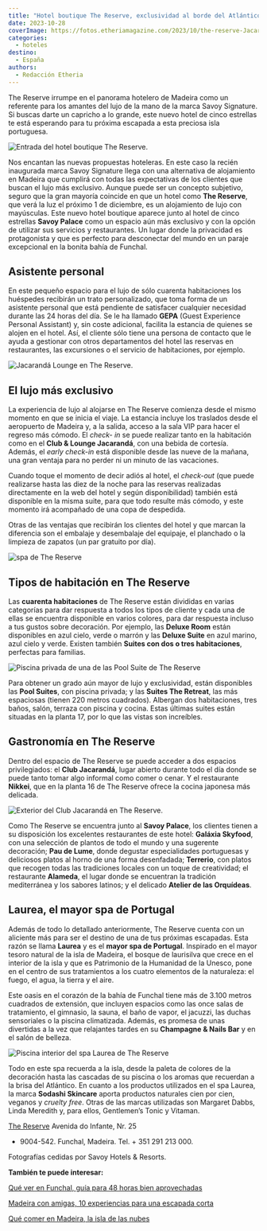 ```yaml
---
title: "Hotel boutique The Reserve, exclusividad al borde del Atlántico en Madeira"
date: 2023-10-28
coverImage: https://fotos.etheriamagazine.com/2023/10/the-reserve-Jacaranda-Lounge.jpg
categories: 
  - hoteles
destino: 
  - España
authors: 
  - Redacción Etheria
---
```


The Reserve irrumpe en el panorama hotelero de Madeira como un referente para los 
amantes del lujo de la mano de la marca Savoy Signature. Si buscas darte un capricho a 
lo grande, este nuevo hotel de cinco estrellas te está esperando para tu próxima 
escapada a esta preciosa isla portuguesa. 

![Entrada del hotel boutique The Reserve.](https://fotos.etheriamagazine.com/2023/10/Hotel-the-reserve-entrada.jpg "Entrada del hotel boutique The Reserve.")

Nos encantan las nuevas propuestas hoteleras. En este caso la recién inaugurada marca 
Savoy Signature llega con una alternativa de alojamiento en Madeira que cumplirá con 
todas las expectativas de los clientes que buscan el lujo más exclusivo. Aunque puede 
ser un concepto subjetivo, seguro que la gran mayoría coincide en que un hotel como 
**The Reserve**, que verá la luz el próximo 1 de diciembre, es un alojamiento de lujo 
con mayúsculas. Este nuevo hotel boutique aparece junto al hotel de cinco estrellas 
**Savoy Palace** como un espacio aún más exclusivo y con la opción de utilizar sus 
servicios y restaurantes. Un lugar donde la privacidad es protagonista y que es perfecto 
para desconectar del mundo en un paraje excepcional en la bonita bahía de Funchal. 

## Asistente personal

En este pequeño espacio para el lujo de sólo cuarenta habitaciones los huéspedes 
recibirán un trato personalizado, que toma forma de un asistente personal que está 
pendiente de satisfacer cualquier necesidad durante las 24 horas del día. Se le ha 
llamado **GEPA** (Guest Experience Personal Assistant) y, sin coste adicional, facilita 
la estancia de quienes se alojen en el hotel. Así, el cliente sólo tiene una persona de 
contacto que le ayuda a gestionar con otros departamentos del hotel las reservas en 
restaurantes, las excursiones o el servicio de habitaciones, por ejemplo. 

![Jacarandá Lounge en The Reserve.](https://fotos.etheriamagazine.com/2023/10/the-reserve-madeira-Jacaranda-Lounge.jpg "Jacarandá Lounge en The Reserve.")

## El lujo más exclusivo

La experiencia de lujo al alojarse en The Reserve comienza desde el mismo momento en que 
se inicia el viaje. La estancia incluye los traslados desde el aeropuerto de Madeira y, 
a la salida, acceso a la sala VIP para hacer el regreso más cómodo. El _check- in_ se 
puede realizar tanto en la habitación como en el **Club & Lounge Jacarandá**, con una 
bebida de cortesía. Además, el _early check-in_ está disponible desde las nueve de la 
mañana, una gran ventaja para no perder ni un minuto de las vacaciones. 

Cuando toque el momento de decir adiós al hotel, el _check-out_ (que puede realizarse 
hasta las diez de la noche para las reservas realizadas directamente en la web del hotel 
y según disponibilidad) también está disponible en la misma suite, para que todo resulte 
más cómodo, y este momento irá acompañado de una copa de despedida. 

Otras de las ventajas que recibirán los clientes del hotel y que marcan la diferencia 
son el embalaje y desembalaje del equipaje, el planchado o la limpieza de zapatos (un 
par gratuito por día). 

![spa de The Reserve](https://fotos.etheriamagazine.com/2023/10/the-reserve-madeira-Laurea-Spa-relajacion.jpg "Zona de relajación del spa del hotel, Laurea.")

## Tipos de habitación en The Reserve

Las **cuarenta habitaciones** de The Reserve están divididas en varias categorías para 
dar respuesta a todos los tipos de cliente y cada una de ellas se encuentra disponible 
en varios colores, para dar respuesta incluso a tus gustos sobre decoración. Por 
ejemplo, las **Deluxe Room** están disponibles en azul cielo, verde o marrón y las 
**Deluxe Suite** en azul marino, azul cielo y verde. Existen también **Suites con dos o 
tres habitaciones**, perfectas para familias. 

![Piscina privada de una de las Pool Suite de The Reserve](https://fotos.etheriamagazine.com/2023/10/the-reserve-madeira-Pool-Suite.jpg "Piscina privada de una de las Pool Suite.")

Para obtener un grado aún mayor de lujo y exclusividad, están disponibles las **Pool 
Suites**, con piscina privada; y las **Suites The Retreat**, las más espaciosas (tienen 
220 metros cuadrados). Albergan dos habitaciones, tres baños, salón, terraza con piscina 
y cocina. Estas últimas suites están situadas en la planta 17, por lo que las vistas son 
increíbles. 

## Gastronomía en The Reserve

Dentro del espacio de The Reserve se puede acceder a dos espacios privilegiados: el 
**Club Jacarandá**, lugar abierto durante todo el día donde se puede tanto tomar algo 
informal como comer o cenar. Y el restaurante **Nikkei**, que en la planta 16 de The 
Reserve ofrece la cocina japonesa más delicada. 

![Exterior del Club Jacarandá en The Reserve.](https://fotos.etheriamagazine.com/2023/10/the-reserve-Jacaranda-Lounge.jpg "Exterior del Club Jacarandá en The Reserve.")

Como The Reserve se encuentra junto al **Savoy Palace**, los clientes tienen a su 
disposición los excelentes restaurantes de este hotel: **Galáxia Skyfood**, con una 
selección de plantos de todo el mundo y una sugerente decoración; **Pau de Lume**, donde 
degustar especialidades portuguesas y deliciosos platos al horno de una forma 
desenfadada; **Terrerio**, con platos que recogen todas las tradiciones locales con un 
toque de creatividad; el restaurante **Alameda**, el lugar donde se encuentran la 
tradición mediterránea y los sabores latinos; y el delicado **Atelier de las 
Orquídeas**. 

## Laurea, el mayor spa de Portugal

Además de todo lo detallado anteriormente, The Reserve cuenta con un aliciente más para 
ser el destino de una de tus próximas escapadas. Esta razón se llama **Laurea** y es el 
**mayor spa de Portugal**. Inspirado en el mayor tesoro natural de la isla de Madeira, 
el bosque de laurisilva que crece en el interior de la isla y que es Patrimonio de la 
Humanidad de la Unesco, pone en el centro de sus tratamientos a los cuatro elementos de 
la naturaleza: el fuego, el agua, la tierra y el aire. 

Este oasis en el corazón de la bahía de Funchal tiene más de 3.100 metros cuadrados de 
extensión, que incluyen espacios como las once salas de tratamiento, el gimnasio, la 
sauna, el baño de vapor, el jacuzzi, las duchas sensoriales o la piscina climatizada. 
Además, es promesa de unas divertidas a la vez que relajantes tardes en su **Champagne & 
Nails Bar** y en el salón de belleza. 

![Piscina interior del spa Laurea de The Reserve](https://fotos.etheriamagazine.com/2023/10/the-reserve-Laurea-Spa-zona-aguas.jpg "Piscina interior del spa Laurea.")

Todo en este spa recuerda a la isla, desde la paleta de colores de la decoración hasta 
las cascadas de su piscina o los aromas que recuerdan a la brisa del Atlántico. En 
cuanto a los productos utilizados en el spa Laurea, la marca **Sodashi Skincare** aporta 
productos naturales cien por cien, veganos y _cruelty free_. Otras de las marcas 
utilizadas son Margaret Dabbs, Linda Meredith y, para ellos, Gentlemen’s Tonic y 
Vitaman. 

[The Reserve](https://www.savoysignature.com/en/the-reserve/) Avenida do Infante, Nr. 25 
- 9004-542. Funchal, Madeira. Tel. + 351 291 213 000. 

Fotografías cedidas por Savoy Hotels & Resorts. 

**También te puede interesar:** 

[Qué ver en Funchal, guía para 48 horas bien 
aprovechadas](https://etheriamagazine.com/2022/08/08/que-ver-funchal/) 

[Madeira con amigas, 10 experiencias para una escapada 
corta](https://etheriamagazine.com/2019/04/19/viajar-con-amigas-que-ver-madeira/) 

[Qué comer en Madeira, la isla de las 
nubes](https://etheriamagazine.com/2022/08/30/que-comer-en-madeira/)
